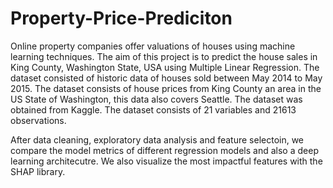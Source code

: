 # Property-Price-Prediciton

Online property companies offer valuations of houses using machine learning techniques. The aim of this project is to predict the house sales in King County, Washington State, USA using Multiple Linear Regression. The dataset consisted of historic data of houses sold between May 2014 to May 2015.
The dataset consists of house prices from King County an area in the US State of Washington, this data also covers Seattle. The dataset was obtained from Kaggle. The dataset consists of 21 variables and 21613 observations.



After data cleaning, exploratory data analysis and feature selectoin, we compare the model metrics of different regression models and also a deep learning architecutre. We also visualize the most impactful features with the SHAP library. 
